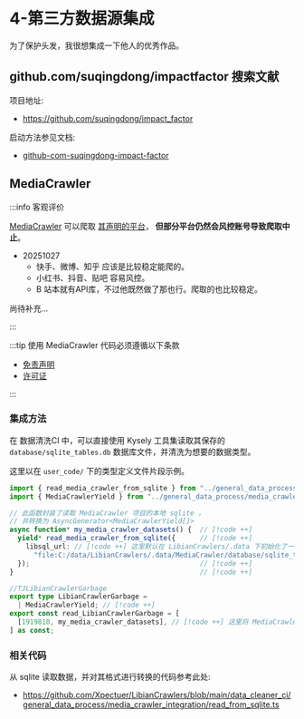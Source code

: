 # 4-第三方数据源集成

为了保护头发，我很想集成一下他人的优秀作品。

## github.com/suqingdong/impactfactor 搜索文献

项目地址:

* https://github.com/suqingdong/impact_factor

启动方法参见文档:

* [github-com-suqingdong-impact-factor](start-crawl.md#github-com-suqingdong-impact-factor)

## MediaCrawler

:::info 客观评价

[MediaCrawler](https://github.com/NanmiCoder/MediaCrawler)
可以爬取 [其声明的平台](https://github.com/NanmiCoder/MediaCrawler?tab=readme-ov-file#-%E5%8A%9F%E8%83%BD%E7%89%B9%E6%80%A7)，
**但部分平台仍然会风控账号导致爬取中止**。

* 20251027
    * 快手、微博、知乎 应该是比较稳定能爬的。
    * 小红书、抖音、贴吧 容易风控。
    * B 站本就有API库，不过他既然做了那也行。爬取的也比较稳定。

尚待补充...

:::

:::tip 使用 MediaCrawler 代码必须遵循以下条款

* [免责声明](https://github.com/NanmiCoder/MediaCrawler?tab=readme-ov-file#disclaimer)
* [许可证](https://github.com/NanmiCoder/MediaCrawler?tab=License-1-ov-file#readme)

:::

### 集成方法

在 数据清洗CI 中，可以直接使用 Kysely 工具集读取其保存的 `database/sqlite_tables.db` 数据库文件，并清洗为想要的数据类型。

这里以在 `user_code/` 下的类型定义文件片段示例。

```typescript [user_code/LibianCrawlerGarbage.ts]
import { read_media_crawler_from_sqlite } from "../general_data_process/media_crawler_integration/read_from_sqlite.ts"; // [!code ++]
import { MediaCrawlerYield } from "../general_data_process/media_crawler_integration/util.ts"; // [!code ++]

// 此函数封装了读取 MediaCrawler 项目的本地 sqlite ， 
// 并转换为 AsyncGenerator<MediaCrawlerYield[]>
async function* my_media_crawler_datasets() {  // [!code ++]
  yield* read_media_crawler_from_sqlite({      // [!code ++]
    libsql_url: // [!code ++] 这里默认在 LibianCrawlers/.data 下初始化了一个 MediaCrawler 项目仓库。 
      "file:C:/data/LibianCrawlers/.data/MediaCrawler/database/sqlite_tables.db", // [!code ++]
  });                                          // [!code ++] 
}                                              // [!code ++]

//TJLibianCrawlerGarbage
export type LibianCrawlerGarbage =
  | MediaCrawlerYield; // [!code ++]
export const read_LibianCrawlerGarbage = [
  [1919810, my_media_crawler_datasets], // [!code ++] 这里将 MediaCrawler 的数据集生成器并入总数据集。 
] as const;
```

### 相关代码

从 sqlite 读取数据，并对其格式进行转换的代码参考此处:

* https://github.com/Xpectuer/LibianCrawlers/blob/main/data_cleaner_ci/general_data_process/media_crawler_integration/read_from_sqlite.ts


